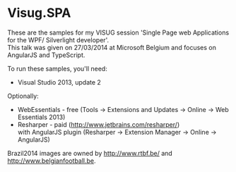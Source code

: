 Visug.SPA
=========
These are the samples for my VISUG session 'Single Page web Applications for the WPF/ Silverlight developer'.  
This talk was given on 27/03/2014 at Microsoft Belgium and focuses on AngularJS and TypeScript. 


To run these samples, you'll need:
* Visual Studio 2013, update 2


Optionally:
* WebEssentials - free (Tools -> Extensions and Updates -> Online -> Web Essentials 2013)  
* Resharper - paid (http://www.jetbrains.com/resharper/)  
	with AngularJS plugin (Resharper -> Extension Manager -> Online -> AngularJS) 

  
    
      
Brazil2014 images are owned by http://www.rtbf.be/ and http://www.belgianfootball.be.

